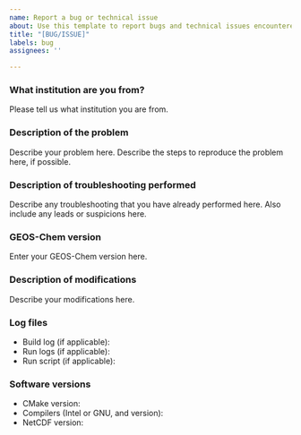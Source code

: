 ```yaml
---
name: Report a bug or technical issue
about: Use this template to report bugs and technical issues encountered while using GEOS-Chem.
title: "[BUG/ISSUE]"
labels: bug
assignees: ''

---
```


### What institution are you from?
Please tell us what institution you are from.

### Description of the problem
Describe your problem here.  Describe the steps to reproduce the problem here, if possible.

### Description of troubleshooting performed
Describe any troubleshooting that you have already performed here. Also include any leads or suspicions here.

### GEOS-Chem version
Enter your GEOS-Chem version here.

### Description of modifications
Describe your modifications here.

### Log files
- Build log (if applicable):
- Run logs (if applicable):
- Run script (if applicable):

### Software versions
- CMake version:
- Compilers (Intel or GNU, and version):
- NetCDF version:
